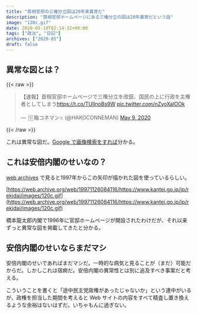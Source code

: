 ```yaml
---
title: "首相官邸の三権分立図は20年来異常だ"
description: "首相官邸ホームページにある三権分立の図は20年異常だという話"
image: "120c.gif"
date: 2020-05-10T02:14:32+09:00
tags: ["政治", "日記"]
archives: ["2020-05"]
draft: false
---
```


## 異常な図とは？

{{< raw >}}
<blockquote class="twitter-tweet"><p lang="ja" dir="ltr">【速報】首相官邸ホームページで三権分立を改竄、国民の上に行政を主権者としてしまう<a href="https://t.co/TUIlnoBs9W">https://t.co/TUIlnoBs9W</a> <a href="https://t.co/nZyoXalOOk">pic.twitter.com/nZyoXalOOk</a></p>&mdash; 𓉤箱コネマン𓁷 (@HAKOCONNEMAN) <a href="https://twitter.com/HAKOCONNEMAN/status/1259114641059266560?ref_src=twsrc%5Etfw">May 9, 2020</a></blockquote> <script async src="https://platform.twitter.com/widgets.js" charset="utf-8"></script>
{{< /raw >}}

これは異常な図だ。[Google で画像検索をすれば](https://www.google.co.jp/search?q=%E4%B8%89%E6%A8%A9%E5%88%86%E7%AB%8B&source=lnms&tbm=isch)分かる。

## これは安倍内閣のせいなの？

[web archives](https://web.archives.org) で見ると1997年からこの矢印が描かれた図を使っているらしい。

[https://web.archive.org/web/19971126084116/https://www.kantei.go.jp/jp/rekidai/images/120c.gif](https://web.archive.org/web/19971126084116/https://www.kantei.go.jp/jp/rekidai/images/120c.gif)

橋本龍太郎内閣で1996年に官邸ホームページが開設されたわけだが、それ以来ずっと異常な図を掲載してきたと分かる。  

## 安倍内閣のせいならまだマシ

安倍内閣のせいであればまだマシだ。一時的な病気と見ることが（まだ）可能だからだ。しかしこれは宿痾だ。安倍内閣の異常性とは別に追及すべき事案だと考える。

こういうことを書くと「途中民主党政権があったじゃないか」という連中がいるが、政権を担当した期間を考えると Web サイトの内容をすべて精査し置き換えるような余裕はないはずだ。いちゃもんに過ぎない。
